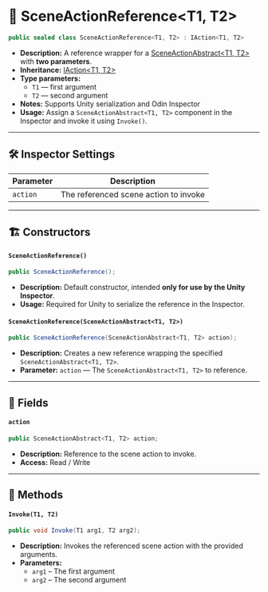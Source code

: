# 🧩 SceneActionReference&lt;T1, T2&gt;

```csharp
public sealed class SceneActionReference<T1, T2> : IAction<T1, T2>
```

- **Description:**  A reference wrapper for a [SceneActionAbstract&lt;T1, T2&gt;](SceneActionAbstract%602.md) with <b>two parameters</b>.
- **Inheritance:** [IAction&lt;T1, T2&gt;](IAction%602.md)
- **Type parameters:**
    - `T1` — first argument
    - `T2` — second argument
- **Notes:** Supports Unity serialization and Odin Inspector
- **Usage:** Assign a `SceneActionAbstract<T1, T2>` component in the Inspector and invoke it using `Invoke()`.

---

## 🛠 Inspector Settings

| Parameter | Description                           |
|-----------|---------------------------------------|
| `action`  | The referenced scene action to invoke |

---

## 🏗️ Constructors

#### `SceneActionReference()`

```csharp
public SceneActionReference();
```

- **Description:** Default constructor, intended **only for use by the Unity Inspector**.
- **Usage:** Required for Unity to serialize the reference in the Inspector.

#### `SceneActionReference(SceneActionAbstract<T1, T2>)`

```csharp
public SceneActionReference(SceneActionAbstract<T1, T2> action);
```

- **Description:** Creates a new reference wrapping the specified `SceneActionAbstract<T1, T2>`.
- **Parameter:** `action` — The `SceneActionAbstract<T1, T2>` to reference.

---

## 🧱 Fields

#### `action`

```csharp
public SceneActionAbstract<T1, T2> action;
```

- **Description:** Reference to the scene action to invoke.
- **Access:** Read / Write

---

## 🏹 Methods

#### `Invoke(T1, T2)`

```csharp
public void Invoke(T1 arg1, T2 arg2);
```

- **Description:** Invokes the referenced scene action with the provided arguments.
- **Parameters:**
    - `arg1` – The first argument
    - `arg2` – The second argument